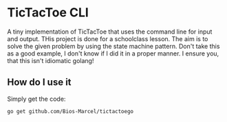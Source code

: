 # TicTacToe CLI

A tiny implementation of TicTacToe that uses the command line for input and
output. THis project is done for a schoolclass lesson. The aim is to solve
the given problem by using the state machine pattern. Don't take this as a
good example, I don't know if I did it in a proper manner. I ensure you,
that this isn't idiomatic golang!

## How do I use it

Simply get the code:

```shell
go get github.com/Bios-Marcel/tictactoego
```
